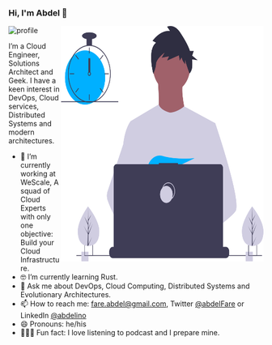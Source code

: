 ### Hi, I'm Abdel 👋

<img src="https://github-readme-stats.vercel.app/api?username=abdelino17&&show_icons=true&title_color=ffffff&icon_color=ffd974&text_color=ffffff&bg_color=091012" alt="profile">

<img align="right" src="https://github.com/abdelino17/abdelino17/blob/main/undraw_dev_productivity_umsq.svg" alt="Illustration of a productive dev" width=400px height=465px/>

I’m a Cloud Engineer, Solutions Architect and Geek. I have a keen interest in DevOps, Cloud services, Distributed Systems and modern architectures.

- 📱    I’m currently working at WeScale, A squad of Cloud Experts with only one objective: Build your Cloud Infrastructure.
- 🤓    I’m currently learning Rust.
- 💬    Ask me about DevOps, Cloud Computing, Distributed Systems and Evolutionary Architectures.
- 📫    How to reach me: fare.abdel@gmail.com, Twitter [@abdelFare](https://twitter.com/abdelFare) or LinkedIn [@abdelino](https://www.linkedin.com/in/abdelino)
- 😄    Pronouns: he/his
- 🚴🏽‍♀️  Fun fact: I love listening to podcast and I prepare mine.
